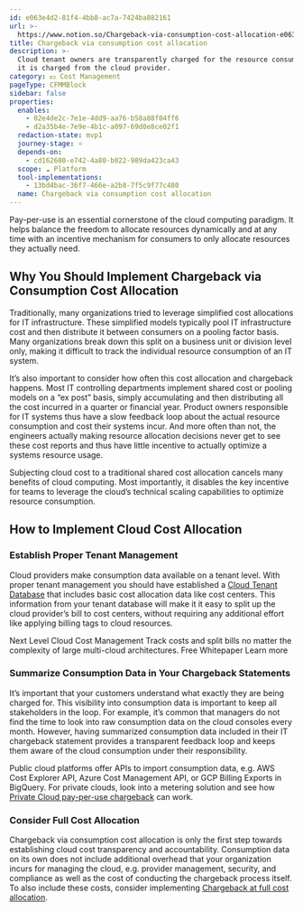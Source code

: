 ```yaml
---
id: e063e4d2-81f4-4bb8-ac7a-7424ba882161
url: >-
  https://www.notion.so/Chargeback-via-consumption-cost-allocation-e063e4d281f44bb8ac7a7424ba882161
title: Chargeback via consumption cost allocation
description: >-
  Cloud tenant owners are transparently charged for the resource consumption as
  it is charged from the cloud provider.
category: 💵 Cost Management
pageType: CFMMBlock
sidebar: false
properties:
  enables:
    - 02e4de2c-7e1e-4dd9-aa76-b58a88f04ff6
    - d2a35b4e-7e9e-4b1c-a097-69d0e8ce02f1
  redaction-state: mvp1
  journey-stage: ⭐️
  depends-on:
    - cd162600-e742-4a80-b022-989da423ca43
  scope: ☁️ Platform
  tool-implementations:
    - 13bd4bac-36f7-466e-a2b8-7f5c9f77c480
  name: Chargeback via consumption cost allocation
---
```


Pay-per-use is an essential cornerstone of the cloud computing paradigm. It helps balance the freedom to allocate resources dynamically and at any time with an incentive mechanism for consumers to only allocate resources they actually need. 

## Why You Should Implement Chargeback via Consumption Cost Allocation

Traditionally, many organizations tried to leverage simplified cost allocations for IT infrastructure. These simplified models typically pool IT infrastructure cost and then distribute it between consumers on a pooling factor basis. Many organizations break down this split on a business unit or division level only, making it difficult to track the individual resource consumption of an IT system.

It’s also important to consider how often this cost allocation and chargeback happens. Most IT controlling departments implement shared cost or pooling models on a “ex post” basis, simply accumulating and then distributing all the cost incurred in a quarter or financial year. Product owners responsible for IT systems thus have a slow feedback loop about the actual resource consumption and cost their systems incur. And more often than not, the engineers actually making resource allocation decisions never get to see these cost reports and thus have little incentive to actually optimize a systems resource usage.

Subjecting cloud cost to a traditional shared cost allocation cancels many benefits of cloud computing. Most importantly, it disables the key incentive for teams to leverage the cloud’s technical scaling capabilities to optimize resource consumption. 

## How to Implement Cloud Cost Allocation

### Establish Proper Tenant Management

Cloud providers make consumption data available on a tenant level. With proper tenant management you should have established a [Cloud Tenant Database](../tenant-management/cloud-tenant-database.md) that includes basic cost allocation data like cost centers. This information from your tenant database will make it it easy to split up the cloud provider’s bill to cost centers, without requiring any additional effort like applying billing tags to cloud resources.

<!--notion-markdown-cms:raw-->
<CallToAction>
  <CtaHeader>Next Level Cloud Cost Management</CtaHeader>
  <CtaText>Track costs and split bills no matter the complexity of large multi-cloud architectures.</CtaText>
  <CtaButton class="btn-primary" url="https://www.meshcloud.io/finops/">Free Whitepaper</CtaButton>
  <CtaButton class="btn-secondary" url="https://www.meshcloud.io/2020/12/23/the-2021-guide-to-multi-cloud-billing-and-cost-management/">Learn more</CtaButton>
</CallToAction>

### Summarize Consumption Data in Your Chargeback Statements

It’s important that your customers understand what exactly they are being charged for. This visibility into consumption data is important to keep all stakeholders in the loop. For example, it’s common that managers do not find the time to look into raw consumption data on the cloud consoles every month. However, having summarized consumption data included in their IT chargeback statement provides a transparent feedback loop and keeps them aware of the cloud consumption under their responsibility.

Public cloud platforms offer APIs to import consumption data, e.g. AWS Cost Explorer API, Azure Cost Management API, or GCP Billing Exports in BigQuery. For private clouds, look into a metering solution and see how [Private Cloud pay-per-use chargeback](./private-cloud-pay-per-use-chargeback.md) can work.

### Consider Full Cost Allocation

Chargeback via consumption cost allocation is only the first step towards establishing cloud cost transparency and accountability. Consumption data on its own does not include additional overhead that your organization incurs for managing the cloud, e.g. provider management, security, and compliance as well as the cost of conducting the chargeback process itself. To also include these costs, consider implementing [Chargeback at full cost allocation](./chargeback-at-full-cost-allocation.md).